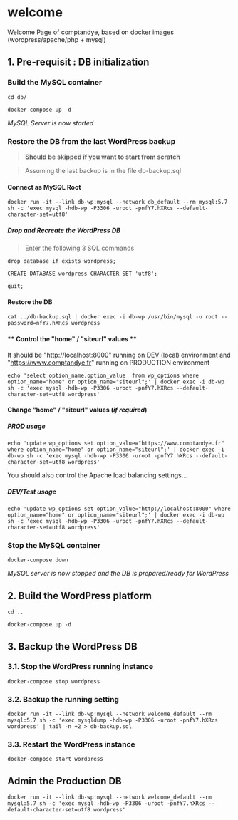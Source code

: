 # welcome
Welcome Page of comptandye, based on docker images (wordpress/apache/php + mysql)

## 1. Pre-requisit : DB initialization
### Build the MySQL container
`cd db/`

`docker-compose up -d`

*MySQL Server is now started*

### Restore the DB from the last WordPress backup
> **Should be skipped if you want to start from scratch**

> Assuming the last backup is in the file db-backup.sql

#### Connect as MySQL Root
`docker run -it --link db-wp:mysql --network db_default --rm mysql:5.7 sh -c 'exec mysql -hdb-wp -P3306 -uroot -pnfY7.hXRcs --default-character-set=utf8'`
##### Drop and Recreate the WordPress DB

> Enter the following 3 SQL commands

`drop database if exists wordpress;`

`CREATE DATABASE wordpress CHARACTER SET 'utf8';`

`quit;`

#### Restore the DB
`cat ../db-backup.sql | docker exec -i db-wp /usr/bin/mysql -u root --password=nfY7.hXRcs wordpress`

#### ** Control the "home" / "siteurl" values **
It should be "http://localhost:8000" running on DEV (local) environment and "https://www.comptandye.fr" running on PRODUCTION environment

`` echo 'select option_name,option_value  from wp_options where option_name="home" or option_name="siteurl";' | docker exec -i db-wp sh -c 'exec mysql -hdb-wp -P3306 -uroot -pnfY7.hXRcs --default-character-set=utf8 wordpress' ``

#### Change "home" / "siteurl" values (_if required_)
##### **PROD usage**

`` echo 'update wp_options set option_value="https://www.comptandye.fr" where option_name="home" or option_name="siteurl";' | docker exec -i db-wp sh -c 'exec mysql -hdb-wp -P3306 -uroot -pnfY7.hXRcs --default-character-set=utf8 wordpress' ``

You should also control the Apache load balancing settings...

##### *DEV/Test usage*

`` echo 'update wp_options set option_value="http://localhost:8000" where option_name="home" or option_name="siteurl";' | docker exec -i db-wp sh -c 'exec mysql -hdb-wp -P3306 -uroot -pnfY7.hXRcs --default-character-set=utf8 wordpress' ``

### Stop the MySQL container
`docker-compose down`

*MySQL server is now stopped and the DB is prepared/ready for WordPress*

## 2. Build the WordPress platform
`cd ..`

`docker-compose up -d`

## 3. Backup the WordPress DB
### 3.1. Stop the WordPress running instance
`docker-compose stop wordpress`

### 3.2. Backup the running setting
`` docker run -it --link db-wp:mysql --network welcome_default --rm mysql:5.7 sh -c 'exec mysqldump -hdb-wp -P3306 -uroot -pnfY7.hXRcs wordpress' | tail -n +2 > db-backup.sql ``

### 3.3. Restart the WordPress instance
`docker-compose start wordpress`

## Admin the Production DB
`` docker run -it --link db-wp:mysql --network welcome_default --rm mysql:5.7 sh -c 'exec mysql -hdb-wp -P3306 -uroot -pnfY7.hXRcs --default-character-set=utf8 wordpress' ``
